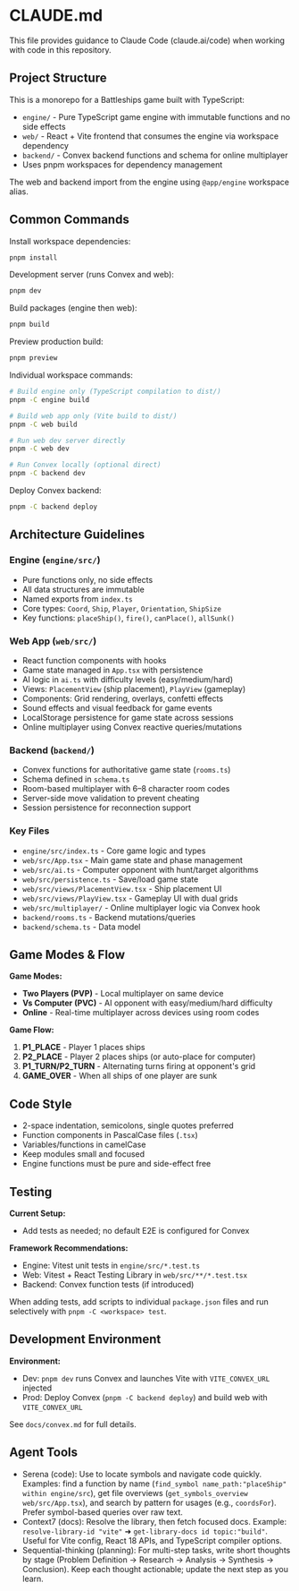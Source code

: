 # CLAUDE.md

This file provides guidance to Claude Code (claude.ai/code) when working with code in this repository.

## Project Structure

This is a monorepo for a Battleships game built with TypeScript:

- `engine/` - Pure TypeScript game engine with immutable functions and no side effects
- `web/` - React + Vite frontend that consumes the engine via workspace dependency
- `backend/` - Convex backend functions and schema for online multiplayer
- Uses pnpm workspaces for dependency management

The web and backend import from the engine using `@app/engine` workspace alias.

## Common Commands

Install workspace dependencies:
```bash
pnpm install
```

Development server (runs Convex and web):
```bash
pnpm dev
```

Build packages (engine then web):
```bash
pnpm build
```

Preview production build:
```bash
pnpm preview
```

Individual workspace commands:
```bash
# Build engine only (TypeScript compilation to dist/)
pnpm -C engine build

# Build web app only (Vite build to dist/)
pnpm -C web build

# Run web dev server directly
pnpm -C web dev

# Run Convex locally (optional direct)
pnpm -C backend dev
```

Deploy Convex backend:
```bash
pnpm -C backend deploy
```

## Architecture Guidelines

### Engine (`engine/src/`)
- Pure functions only, no side effects
- All data structures are immutable
- Named exports from `index.ts`
- Core types: `Coord`, `Ship`, `Player`, `Orientation`, `ShipSize`
- Key functions: `placeShip()`, `fire()`, `canPlace()`, `allSunk()`

### Web App (`web/src/`)
- React function components with hooks
- Game state managed in `App.tsx` with persistence
- AI logic in `ai.ts` with difficulty levels (easy/medium/hard)
- Views: `PlacementView` (ship placement), `PlayView` (gameplay)
- Components: Grid rendering, overlays, confetti effects
- Sound effects and visual feedback for game events
- LocalStorage persistence for game state across sessions
- Online multiplayer using Convex reactive queries/mutations

### Backend (`backend/`)
- Convex functions for authoritative game state (`rooms.ts`)
- Schema defined in `schema.ts`
- Room-based multiplayer with 6–8 character room codes
- Server-side move validation to prevent cheating
- Session persistence for reconnection support

### Key Files
- `engine/src/index.ts` - Core game logic and types
- `web/src/App.tsx` - Main game state and phase management
- `web/src/ai.ts` - Computer opponent with hunt/target algorithms
- `web/src/persistence.ts` - Save/load game state
- `web/src/views/PlacementView.tsx` - Ship placement UI
- `web/src/views/PlayView.tsx` - Gameplay UI with dual grids
- `web/src/multiplayer/` - Online multiplayer logic via Convex hook
- `backend/rooms.ts` - Backend mutations/queries
- `backend/schema.ts` - Data model

## Game Modes & Flow

**Game Modes:**
- **Two Players (PVP)** - Local multiplayer on same device
- **Vs Computer (PVC)** - AI opponent with easy/medium/hard difficulty
- **Online** - Real-time multiplayer across devices using room codes

**Game Flow:**
1. **P1_PLACE** - Player 1 places ships
2. **P2_PLACE** - Player 2 places ships (or auto-place for computer)
3. **P1_TURN/P2_TURN** - Alternating turns firing at opponent's grid
4. **GAME_OVER** - When all ships of one player are sunk

## Code Style
- 2-space indentation, semicolons, single quotes preferred
- Function components in PascalCase files (`.tsx`)
- Variables/functions in camelCase
- Keep modules small and focused
- Engine functions must be pure and side-effect free

## Testing

**Current Setup:**
- Add tests as needed; no default E2E is configured for Convex

**Framework Recommendations:**
- Engine: Vitest unit tests in `engine/src/*.test.ts`
- Web: Vitest + React Testing Library in `web/src/**/*.test.tsx`
- Backend: Convex function tests (if introduced)

When adding tests, add scripts to individual `package.json` files and run selectively with `pnpm -C <workspace> test`.

## Development Environment

**Environment:**
- Dev: `pnpm dev` runs Convex and launches Vite with `VITE_CONVEX_URL` injected
- Prod: Deploy Convex (`pnpm -C backend deploy`) and build web with `VITE_CONVEX_URL`

See `docs/convex.md` for full details.

## Agent Tools
- Serena (code): Use to locate symbols and navigate code quickly. Examples: find a function by name (`find_symbol name_path:"placeShip" within engine/src`), get file overviews (`get_symbols_overview web/src/App.tsx`), and search by pattern for usages (e.g., `coordsFor`). Prefer symbol-based queries over raw text.
- Context7 (docs): Resolve the library, then fetch focused docs. Example: `resolve-library-id "vite"` ➜ `get-library-docs id topic:"build"`. Useful for Vite config, React 18 APIs, and TypeScript compiler options.
- Sequential-thinking (planning): For multi-step tasks, write short thoughts by stage (Problem Definition → Research → Analysis → Synthesis → Conclusion). Keep each thought actionable; update the next step as you learn.
